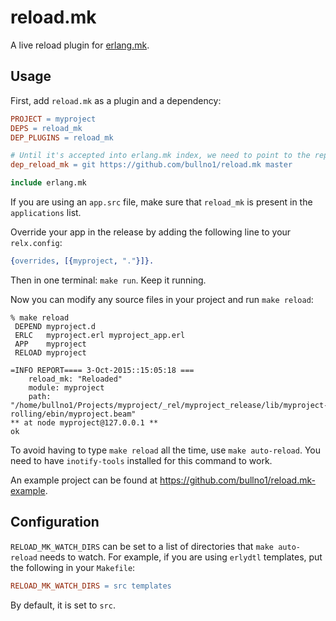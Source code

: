reload.mk
=========

A live reload plugin for [erlang.mk](https://github.com/ninenines/erlang.mk).

Usage
-----

First, add `reload.mk` as a plugin and a dependency:

```Makefile
PROJECT = myproject
DEPS = reload_mk
DEP_PLUGINS = reload_mk

# Until it's accepted into erlang.mk index, we need to point to the repo
dep_reload_mk = git https://github.com/bullno1/reload.mk master

include erlang.mk
```

If you are using an `app.src` file, make sure that `reload_mk` is present in the `applications` list.

Override your app in the release by adding the following line to your `relx.config`:

```erlang
{overrides, [{myproject, "."}]}.
```

Then in one terminal: `make run`.
Keep it running.

Now you can modify any source files in your project and run `make reload`:

```shell
% make reload
 DEPEND myproject.d
 ERLC   myproject.erl myproject_app.erl
 APP    myproject
 RELOAD myproject

=INFO REPORT==== 3-Oct-2015::15:05:18 ===
    reload_mk: "Reloaded"
    module: myproject
    path: "/home/bullno1/Projects/myproject/_rel/myproject_release/lib/myproject-rolling/ebin/myproject.beam"
** at node myproject@127.0.0.1 **
ok
```

To avoid having to type `make reload` all the time, use `make auto-reload`.
You need to have `inotify-tools` installed for this command to work.

An example project can be found at https://github.com/bullno1/reload.mk-example.

Configuration
-------------

`RELOAD_MK_WATCH_DIRS` can be set to a list of directories that `make auto-reload` needs to watch.
For example, if you are using `erlydtl` templates, put the following in your `Makefile`:

```Makefile
RELOAD_MK_WATCH_DIRS = src templates
```

By default, it is set to `src`.
